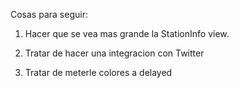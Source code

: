 Cosas para seguir:

1) Hacer que se vea mas grande la StationInfo view.

2) Tratar de hacer una integracion con Twitter

3) Tratar de meterle colores a delayed
